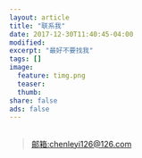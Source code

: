 ```yaml
---
layout: article
title: "联系我"
date: 2017-12-30T11:40:45-04:00
modified:
excerpt: "最好不要找我"
tags: []
image: 
  feature: timg.png
  teaser:
  thumb:
share: false
ads: false
---
```

##
>  [邮箱:chenleyi126@126.com](chenleyi126@126.com)